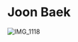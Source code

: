 # Joon Baek
![IMG_1118](https://user-images.githubusercontent.com/97212841/200176565-4c695ca5-6f2f-47b6-ad57-8ba7ad0e01a7.PNG)
